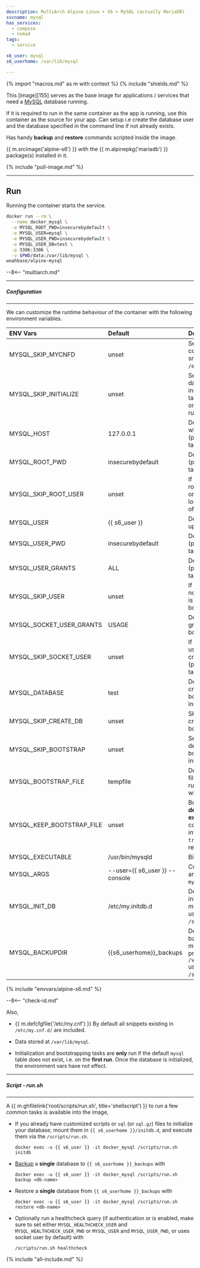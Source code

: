 ```yaml
---
description: MultiArch Alpine Linux + S6 + MySQL (actually MariaDB)
svcname: mysql
has_services:
  - compose
  - nomad
tags:
  - service

s6_user: mysql
s6_userhome: /var/lib/mysql

---
```


{% import "macros.md" as m with context %}
{% include "shields.md" %}

This [image][155] serves as the base image for applications
/ services that need a [MySQL][1] database running.

If it is required to run in the same container as the app is
running, use this container as the source for your app. Can setup
i.e create the database user and the database specified in the
command line if not already exists.

Has handy **backup** and **restore** commands scripted inside the
image.

{{ m.srcimage('alpine-s6') }} with the {{ m.alpinepkg('mariadb')
}} package(s) installed in it.

{% include "pull-image.md" %}

---
Run
---

Running the container starts the service.

``` sh
docker run --rm \
  --name docker_mysql \
  -e MYSQL_ROOT_PWD=insecurebydefault \
  -e MYSQL_USER=mysql \
  -e MYSQL_USER_PWD=insecurebydefault \
  -e MYSQL_USER_DB=test \
  -p 3306:3306 \
  -v $PWD/data:/var/lib/mysql \
woahbase/alpine-mysql
```

--8<-- "multiarch.md"

---
##### Configuration
---

We can customize the runtime behaviour of the container with the
following environment variables.

| ENV Vars                  | Default                        | Description
| :---                      | :---                           | :---
| MYSQL_SKIP_MYCNFD         | unset                          | Set to `true` to skip copying default snippets to `/etc/my.cnf.d`.
| MYSQL_SKIP_INITIALIZE     | unset                          | Set to `true` to skip all database initialization/bootstrap tasks. Useful when you only want the service to run.
| MYSQL_HOST                | 127.0.0.1                      | Default host needed to whitelist user access. (part of bootstrap tasks).
| MYSQL_ROOT_PWD            | insecurebydefault              | Default root password. (part of bootstrap tasks).
| MYSQL_SKIP_ROOT_USER      | unset                          | If set to `true`, default root user left as-is, i.e only usable via localhost/socket. (part of bootstrap tasks).
| MYSQL_USER                | {{ s6_user }}                  | Default user to create upon bootstrap.
| MYSQL_USER_PWD            | insecurebydefault              | Default user password. (part of bootstrap tasks).
| MYSQL_USER_GRANTS         | ALL                            | Default user grants. (part of bootstrap tasks).
| MYSQL_SKIP_USER           | unset                          | If set to `true`, default non-root user creation is skipped. (part of bootstrap tasks).
| MYSQL_SOCKET_USER_GRANTS  | USAGE                          | Default socket user grants. (part of bootstrap tasks).
| MYSQL_SKIP_SOCKET_USER    | unset                          | If set to `true`, socket user `{{ s6_user }}` creation is skipped. (part of bootstrap tasks).
| MYSQL_DATABASE            | test                           | Default database to create when bootstrapping, after initialization.
| MYSQL_SKIP_CREATE_DB      | unset                          | Skip default database creation when bootstrapping.
| MYSQL_SKIP_BOOTSTRAP      | unset                          | Set to `true` to skip default database bootstrapping (but not initialization) tasks.
| MYSQL_BOOTSTRAP_FILE      | tempfile                       | Default bootstrapping file to execute on first run, can be replaced with your own.
| MYSQL_KEEP_BOOTSTRAP_FILE | unset                          | Bootstrap file is **deleted after execution** as it contains secret information, set this to `true` if the file is required to persist.
| MYSQL_EXECUTABLE          | /usr/bin/mysqld                | Binary to execute.
| MYSQL_ARGS                | --user={{ s6_user }} --console | Customizable arguments passed to `mysqld` service.
| MYSQL_INIT_DB             | /etc/my.initdb.d               | Default database initialization directory {{ m.sincev('10.11.8') }} used by `/scripts/run.sh`.
| MYSQL_BACKUPDIR           | {{s6_userhome}}_backups        | Default database backup directory. {{ m.sincev('10.11.8') }}, previously `/var/lib/mysql/backups` used by `/scripts/run.sh`.
{% include "envvars/alpine-s6.md" %}

--8<-- "check-id.md"

Also,

* {{ m.defcfgfile('/etc/my.cnf') }} By default all snippets
  existing in `/etc/my.cnf.d/` are included.

* Data stored at `/var/lib/mysql`.

* Initialization and bootstrapping tasks are **only** run if the
  default `mysql` table does not exist, i.e. on the **first run**.
  Once the database is initialized, the environment vars have not
  effect.

---
##### Script - run.sh
---

A {{ m.ghfilelink('root/scripts/run.sh', title='shellscript') }}
to run a few common tasks is available into the image,

* If you already have customized scripts or `sql` (or `sql.gz`)
  files to initialize your database, mount them in `{{ s6_userhome
  }}/initdb.d`, and execute them via the `/scripts/run.sh`.
  ```
  docker exec -u {{ s6_user }} -it docker_mysql /scripts/run.sh initdb
  ```

* [Backup][2] a **single** database to `{{ s6_userhome }}_backups` with
  ```
  docker exec -u {{ s6_user }} -it docker_mysql /scripts/run.sh backup <db-name>
  ```

* Restore a **single** database from `{{ s6_userhome }}_backups` with
  ```
  docker exec -u {{ s6_user }} -it docker_mysql /scripts/run.sh restore <db-name>
  ```

* Optionally run a healthcheck query (if authentication or is
  enabled, make sure to set either `MYSQL_HEALTHCHECK_USER` and
  `MYSQL_HEALTHCHECK_USER_PWD` or `MYSQL_USER` and
  `MYSQL_USER_PWD`, or uses socket user by default) with
  ```
  /scripts/run.sh healthcheck
  ```

[1]: https://www.mysql.com/
[2]: https://dev.mysql.com/doc/refman/8.4/en/mysqldump.html

{% include "all-include.md" %}
